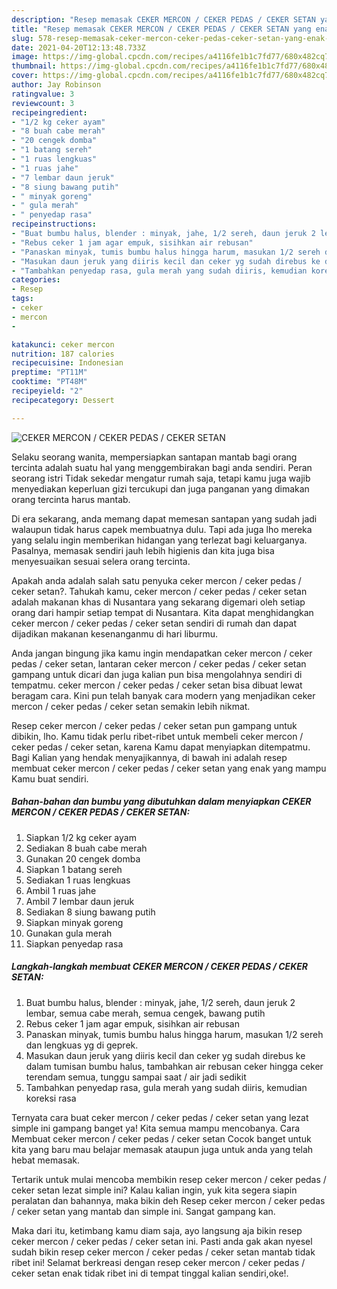 ```yaml
---
description: "Resep memasak CEKER MERCON / CEKER PEDAS / CEKER SETAN yang enak Untuk Jualan"
title: "Resep memasak CEKER MERCON / CEKER PEDAS / CEKER SETAN yang enak Untuk Jualan"
slug: 578-resep-memasak-ceker-mercon-ceker-pedas-ceker-setan-yang-enak-untuk-jualan
date: 2021-04-20T12:13:48.733Z
image: https://img-global.cpcdn.com/recipes/a4116fe1b1c7fd77/680x482cq70/ceker-mercon-ceker-pedas-ceker-setan-foto-resep-utama.jpg
thumbnail: https://img-global.cpcdn.com/recipes/a4116fe1b1c7fd77/680x482cq70/ceker-mercon-ceker-pedas-ceker-setan-foto-resep-utama.jpg
cover: https://img-global.cpcdn.com/recipes/a4116fe1b1c7fd77/680x482cq70/ceker-mercon-ceker-pedas-ceker-setan-foto-resep-utama.jpg
author: Jay Robinson
ratingvalue: 3
reviewcount: 3
recipeingredient:
- "1/2 kg ceker ayam"
- "8 buah cabe merah"
- "20 cengek domba"
- "1 batang sereh"
- "1 ruas lengkuas"
- "1 ruas jahe"
- "7 lembar daun jeruk"
- "8 siung bawang putih"
- " minyak goreng"
- " gula merah"
- " penyedap rasa"
recipeinstructions:
- "Buat bumbu halus, blender : minyak, jahe, 1/2 sereh, daun jeruk 2 lembar, semua cabe merah, semua cengek, bawang putih"
- "Rebus ceker 1 jam agar empuk, sisihkan air rebusan"
- "Panaskan minyak, tumis bumbu halus hingga harum, masukan 1/2 sereh dan lengkuas yg di geprek."
- "Masukan daun jeruk yang diiris kecil dan ceker yg sudah direbus ke dalam tumisan bumbu halus, tambahkan air rebusan ceker hingga ceker terendam semua, tunggu sampai saat / air jadi sedikit"
- "Tambahkan penyedap rasa, gula merah yang sudah diiris, kemudian koreksi rasa"
categories:
- Resep
tags:
- ceker
- mercon
- 

katakunci: ceker mercon  
nutrition: 187 calories
recipecuisine: Indonesian
preptime: "PT11M"
cooktime: "PT48M"
recipeyield: "2"
recipecategory: Dessert

---
```



![CEKER MERCON / CEKER PEDAS / CEKER SETAN](https://img-global.cpcdn.com/recipes/a4116fe1b1c7fd77/680x482cq70/ceker-mercon-ceker-pedas-ceker-setan-foto-resep-utama.jpg)

Selaku seorang wanita, mempersiapkan santapan mantab bagi orang tercinta adalah suatu hal yang menggembirakan bagi anda sendiri. Peran seorang istri Tidak sekedar mengatur rumah saja, tetapi kamu juga wajib menyediakan keperluan gizi tercukupi dan juga panganan yang dimakan orang tercinta harus mantab.

Di era  sekarang, anda memang dapat memesan santapan yang sudah jadi walaupun tidak harus capek membuatnya dulu. Tapi ada juga lho mereka yang selalu ingin memberikan hidangan yang terlezat bagi keluarganya. Pasalnya, memasak sendiri jauh lebih higienis dan kita juga bisa menyesuaikan sesuai selera orang tercinta. 



Apakah anda adalah salah satu penyuka ceker mercon / ceker pedas / ceker setan?. Tahukah kamu, ceker mercon / ceker pedas / ceker setan adalah makanan khas di Nusantara yang sekarang digemari oleh setiap orang dari hampir setiap tempat di Nusantara. Kita dapat menghidangkan ceker mercon / ceker pedas / ceker setan sendiri di rumah dan dapat dijadikan makanan kesenanganmu di hari liburmu.

Anda jangan bingung jika kamu ingin mendapatkan ceker mercon / ceker pedas / ceker setan, lantaran ceker mercon / ceker pedas / ceker setan gampang untuk dicari dan juga kalian pun bisa mengolahnya sendiri di tempatmu. ceker mercon / ceker pedas / ceker setan bisa dibuat lewat beragam cara. Kini pun telah banyak cara modern yang menjadikan ceker mercon / ceker pedas / ceker setan semakin lebih nikmat.

Resep ceker mercon / ceker pedas / ceker setan pun gampang untuk dibikin, lho. Kamu tidak perlu ribet-ribet untuk membeli ceker mercon / ceker pedas / ceker setan, karena Kamu dapat menyiapkan ditempatmu. Bagi Kalian yang hendak menyajikannya, di bawah ini adalah resep membuat ceker mercon / ceker pedas / ceker setan yang enak yang mampu Kamu buat sendiri.

<!--inarticleads1-->

##### Bahan-bahan dan bumbu yang dibutuhkan dalam menyiapkan CEKER MERCON / CEKER PEDAS / CEKER SETAN:

1. Siapkan 1/2 kg ceker ayam
1. Sediakan 8 buah cabe merah
1. Gunakan 20 cengek domba
1. Siapkan 1 batang sereh
1. Sediakan 1 ruas lengkuas
1. Ambil 1 ruas jahe
1. Ambil 7 lembar daun jeruk
1. Sediakan 8 siung bawang putih
1. Siapkan  minyak goreng
1. Gunakan  gula merah
1. Siapkan  penyedap rasa




<!--inarticleads2-->

##### Langkah-langkah membuat CEKER MERCON / CEKER PEDAS / CEKER SETAN:

1. Buat bumbu halus, blender : minyak, jahe, 1/2 sereh, daun jeruk 2 lembar, semua cabe merah, semua cengek, bawang putih
1. Rebus ceker 1 jam agar empuk, sisihkan air rebusan
1. Panaskan minyak, tumis bumbu halus hingga harum, masukan 1/2 sereh dan lengkuas yg di geprek.
1. Masukan daun jeruk yang diiris kecil dan ceker yg sudah direbus ke dalam tumisan bumbu halus, tambahkan air rebusan ceker hingga ceker terendam semua, tunggu sampai saat / air jadi sedikit
1. Tambahkan penyedap rasa, gula merah yang sudah diiris, kemudian koreksi rasa




Ternyata cara buat ceker mercon / ceker pedas / ceker setan yang lezat simple ini gampang banget ya! Kita semua mampu mencobanya. Cara Membuat ceker mercon / ceker pedas / ceker setan Cocok banget untuk kita yang baru mau belajar memasak ataupun juga untuk anda yang telah hebat memasak.

Tertarik untuk mulai mencoba membikin resep ceker mercon / ceker pedas / ceker setan lezat simple ini? Kalau kalian ingin, yuk kita segera siapin peralatan dan bahannya, maka bikin deh Resep ceker mercon / ceker pedas / ceker setan yang mantab dan simple ini. Sangat gampang kan. 

Maka dari itu, ketimbang kamu diam saja, ayo langsung aja bikin resep ceker mercon / ceker pedas / ceker setan ini. Pasti anda gak akan nyesel sudah bikin resep ceker mercon / ceker pedas / ceker setan mantab tidak ribet ini! Selamat berkreasi dengan resep ceker mercon / ceker pedas / ceker setan enak tidak ribet ini di tempat tinggal kalian sendiri,oke!.

